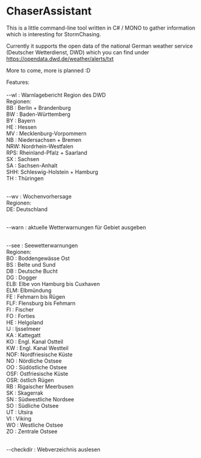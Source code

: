 <h1>ChaserAssistant</h1>

This is a little command-line tool written in C# / MONO to gather information which is interesting for StormChasing.

Currently it supports the open data of the national German weather service (Deutscher Wetterdienst, DWD) which you can find under https://opendata.dwd.de/weather/alerts/txt

More to come, more is planned :D

Features:
<br><br>
--wl <Region> : Warnlagebericht Region des DWD<br>
	Regionen:<br>
		BB : Berlin + Brandenburg<br>
		BW : Baden-Württemberg<br>
		BY : Bayern<br>
		HE : Hessen<br>
		MV : Mecklenburg-Vorpommern<br>
		NB : Niedersachsen + Bremen<br>
		NRW: Nordrhein-Westfalen<br>
		RPS: Rheinland-Pfalz + Saarland<br>
		SX : Sachsen<br>
		SA : Sachsen-Anhalt<br>
		SHH: Schleswig-Holstein + Hamburg<br>
		TH : Thüringen<br><br>

 --wv <Region> : Wochenvorhersage<br>
	Regionen:<br>
		DE: Deutschland<br><br>

 --warn <Autokennzeichen> : aktuelle Wetterwarnungen für Gebiet ausgeben<br><br>

 --see <Gebiet> : Seewetterwarnungen<br>
	Regionen:<br>
		BO : Boddengewässe Ost<br>
		BS : Belte und Sund<br>
		DB : Deutsche Bucht<br>
		DG : Dogger<br>
		ELB: Elbe von Hamburg bis Cuxhaven<br>
		ELM: Elbmündung<br>
		FE : Fehmarn bis Rügen<br>
		FLF: Flensburg bis Fehmarn<br>
		FI : Fischer<br>
		FO : Forties<br>
		HE : Helgoland<br>
		IJ : Ijsselmeer<br>
		KA : Kattegatt<br>
		KO : Engl. Kanal Ostteil<br>
		KW : Engl. Kanal Westteil<br>
		NOF: Nordfriesische Küste<br>
		NO : Nördliche Ostsee<br>
		OO : Südöstliche Ostsee<br>
		OSF: Ostfriesische Küste<br>
		OSR: östlich Rügen<br>
		RB : Rigaischer Meerbusen<br>
		SK : Skagerrak<br>
		SN : Südwestliche Nordsee<br>
		SO : Südliche Ostsee<br>
		UT : Utsira<br>
		VI : Viking<br>
		WO : Westliche Ostsee<br>
		ZO : Zentrale Ostsee<br><br>

 --checkdir <URL> : Webverzeichnis auslesen
